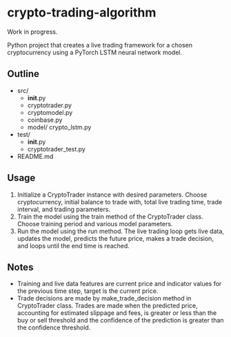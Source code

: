 # crypto-trading-algorithm

Work in progress.

Python project that creates a live trading framework for a chosen cryptocurrency using a PyTorch LSTM neural network model.

## Outline
- src/
    - __init__.py
    - cryptotrader.py
    - cryptomodel.py
    - coinbase.py
    - model/
        crypto_lstm.py
- test/
    - __init__.py
    - cryptotrader_test.py
- README.md

## Usage
1. Initialize a CryptoTrader instance with desired parameters. Choose cryptocurrency, initial balance to trade with, total live trading time, trade interval, and trading parameters.
2. Train the model using the train method of the CryptoTrader class. Choose training period and various model parameters.
3. Run the model using the run method. The live trading loop gets live data, updates the model, predicts the future price, makes a trade decision, and loops until the end time is reached.

## Notes
- Training and live data features are current price and indicator values for the previous time step, target is the current price.
- Trade decisions are made by make_trade_decision method in CryptoTrader class. Trades are made when the predicted price, accounting for estimated slippage and fees, is greater or less than the buy or sell threshold and the confidence of the prediction is greater than the confidence threshold.
